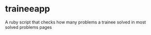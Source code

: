 # traineeapp
A ruby script that checks how many problems a trainee solved in most solved problems pages
